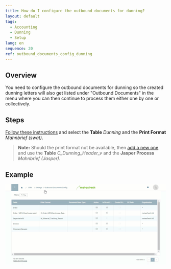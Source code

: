 ```yaml
---
title: How do I configure the outbound documents for dunning?
layout: default
tags:
  - Accounting
  - Dunning
  - Setup
lang: en
sequence: 20
ref: outbound_documents_config_dunning
---
```


## Overview
You need to configure the outbound documents for dunning so the created dunning letters will also get listed under "Outbound Documents" in the menu where you can then continue to process them either one by one or collectively.

## Steps
[Follow these instructions](Outbound_Documents_Config) and select the **Table** *Dunning* and the **Print Format** *Mahnbrief (swat)*.
 >**Note:** Should the print format not be available, then [add a new one](Add_print_format) and use the **Table** *C_Dunning_Header_v* and the **Jasper Process** *Mahnbrief (Jasper)*.

## Example
![](assets/Outbound_documents_config+dunning.gif)
